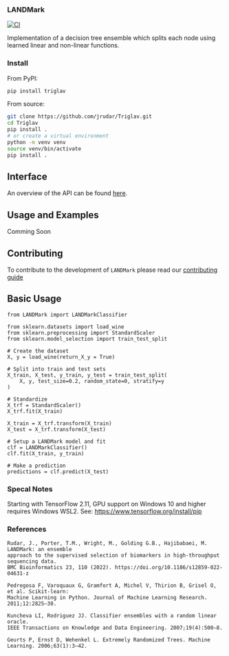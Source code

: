 ### LANDMark

[![CI](https://github.com/jrudar/Triglav/actions/workflows/ci.yml/badge.svg)](https://github.com/jrudar/Triglav/actions/workflows/ci.yml)

Implementation of a decision tree ensemble which splits each node using learned linear and non-linear functions.

### Install
From PyPI:

```bash
pip install triglav
```

From source:

```bash
git clone https://github.com/jrudar/Triglav.git
cd Triglav
pip install .
# or create a virtual environment
python -m venv venv
source venv/bin/activate
pip install .
```

## Interface

An overview of the API can be found [here](docs/API.md).

## Usage and Examples

Comming Soon

## Contributing

To contribute to the development of `LANDMark` please read our [contributing guide](docs/CONTRIBUTING.md)

## Basic Usage

    from LANDMark import LANDMarkClassifier

    from sklearn.datasets import load_wine
    from sklearn.preprocessing import StandardScaler
    from sklearn.model_selection import train_test_split

    # Create the dataset
    X, y = load_wine(return_X_y = True)

    # Split into train and test sets
    X_train, X_test, y_train, y_test = train_test_split(
        X, y, test_size=0.2, random_state=0, stratify=y
    )

    # Standardize
    X_trf = StandardScaler()
    X_trf.fit(X_train)

    X_train = X_trf.transform(X_train)
    X_test = X_trf.transform(X_test)

    # Setup a LANDMark model and fit
    clf = LANDMarkClassifier()
    clf.fit(X_train, y_train)

    # Make a prediction
    predictions = clf.predict(X_test)

### Specal Notes

Starting with TensorFlow 2.11, GPU support on Windows 10 and higher requires Windows WSL2.
See: https://www.tensorflow.org/install/pip

### References

    Rudar, J., Porter, T.M., Wright, M., Golding G.B., Hajibabaei, M. LANDMark: an ensemble 
    approach to the supervised selection of biomarkers in high-throughput sequencing data. 
    BMC Bioinformatics 23, 110 (2022). https://doi.org/10.1186/s12859-022-04631-z

    Pedregosa F, Varoquaux G, Gramfort A, Michel V, Thirion B, Grisel O, et al. Scikit-learn: 
    Machine Learning in Python. Journal of Machine Learning Research. 2011;12:2825–30. 

    Kuncheva LI, Rodriguez JJ. Classifier ensembles with a random linear oracle. 
    IEEE Transactions on Knowledge and Data Engineering. 2007;19(4):500–8. 
    
    Geurts P, Ernst D, Wehenkel L. Extremely Randomized Trees. Machine Learning. 2006;63(1):3–42. 

